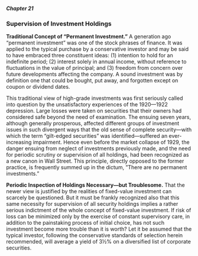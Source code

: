 ##### Chapter 21

### Supervision of Investment Holdings

**Traditional Concept of “Permanent Investment.”** A generation ago “permanent investment” was one of the stock phrases of finance. It was applied to the typical purchase by a conservative investor and may be said to have embraced three constituent ideas: (1) intention to hold for an indefinite period; (2) interest solely in annual income, without reference to fluctuations in the value of principal; and (3) freedom from concern over future developments affecting the company. A sound investment was by definition one that could be bought, put away, and forgotten except on coupon or dividend dates.

This traditional view of high-grade investments was first seriously called into question by the unsatisfactory experiences of the 1920—1922 depression. Large losses were taken on securities that their owners had considered safe beyond the need of examination. The ensuing seven years, although generally prosperous, affected different groups of investment issues in such divergent ways that the old sense of complete security—with which the term “gilt-edged securities” was identified—suffered an ever-increasing impairment. Hence even before the market collapse of 1929, the danger ensuing from neglect of investments previously made, and the need for periodic scrutiny or supervision of all holdings, had been recognized as a new canon in Wall Street. This principle, directly opposed to the former practice, is frequently summed up in the dictum, ”There are no permanent investments.”

**Periodic Inspection of Holdings Necessary—but Troublesome.** That the newer view is justified by the realities of fixed-value investment can scarcely be questioned. But it must be frankly recognized also that this same necessity for supervision of all security holdings implies a rather serious indictment of the whole concept of fixed-value investment. If risk of loss can be minimized only by the exercise of constant supervisory care, in addition to the painstaking process of initial choice, has not such investment become more trouble than it is worth? Let it be assumed that the typical investor, following the conservative standards of selection herein recommended, will average a yield of 3½% on a diversified list of corporate securities.
